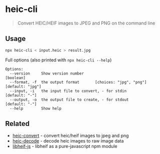 # heic-cli

> Convert HEIC/HEIF images to JPEG and PNG on the command line

## Usage

```bash
npx heic-cli < input.heic > result.jpg
```

Full options (also printed with `npx heic-cli --help`)

```
Options:
  --version     Show version number                                    [boolean]
  --format, -f  the output format       [choices: "jpg", "png"] [default: "jpg"]
  --input, -i   the input file to convert, - for stdin            [default: "-"]
  --output, -o  the output file to create, - for stdout           [default: "-"]
  --help        Show help
```

## Related

* [heic-convert](https://github.com/catdad-experiments/heic-convert) - convert heic/heif images to jpeg and png
* [heic-decode](https://github.com/catdad-experiments/heic-decode) - decode heic images to raw image data
* [libheif-js](https://github.com/catdad-experiments/libheif-js) - libheif as a pure-javascript npm module
